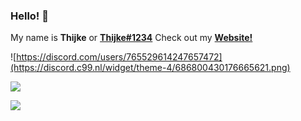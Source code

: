 ### Hello! 👋
My name is **Thijke** or [**Thijke#1234**](https://discord.com/users/765529614247657472)
Check out my [**Website!**](https://thijke.nl)

![https://discord.com/users/765529614247657472](https://discord.c99.nl/widget/theme-4/686800430176665621.png)


![](https://github-readme-stats.vercel.app/api?username=Thijke&show_icons=true&include_all_commits=true&theme=tokyonight&border_radius=10)

![](https://github-readme-stats.vercel.app/api/top-langs/?username=Thijke&layout=compact&theme=tokyonight&border_radius=10&langs_count=4)
